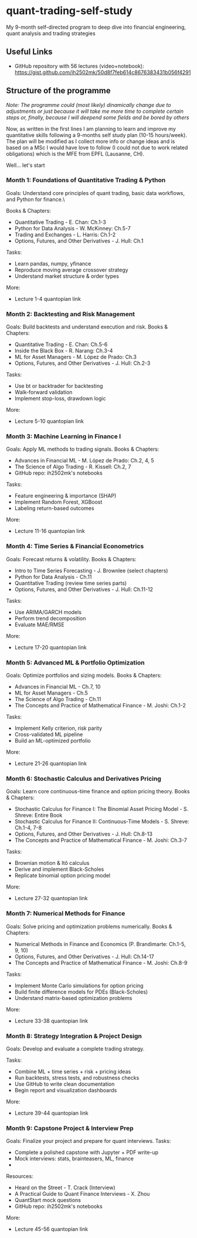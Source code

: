 # quant-trading-self-study
My 9-month self-directed program to deep dive into financial engineering, quant analysis and trading strategies

## Useful Links
- GitHub repository with 56 lectures (video+notebook): https://gist.github.com/ih2502mk/50d8f7feb614c8676383431b056f4291

## Structure of the programme

_Note: The programme could (most likely) dinamically change due to adjustments or just because it will take me more time to complete certain steps or, finally, because I will deepend some fields and be bored by others_

Now, as written in the first lines I am planning to learn and improve my quantitative skills following a 9-months self study plan (10-15 hours/week). The plan will be modified as I collect more info or change ideas and is based on a MSc I would have love to follow (I could not due to work related obligations) which is the MFE from EPFL (Lausanne, CH).

Well... let's start

### Month 1: Foundations of Quantitative Trading & Python
Goals: Understand core principles of quant trading, basic data workflows, and Python for finance.\

Books & Chapters:
- Quantitative Trading - E. Chan: Ch.1-3
- Python for Data Analysis - W. McKinney: Ch.5-7
- Trading and Exchanges - L. Harris: Ch.1-2
- Options, Futures, and Other Derivatives - J. Hull: Ch.1

Tasks:
- Learn pandas, numpy, yfinance
- Reproduce moving average crossover strategy
- Understand market structure & order types

More:
- Lecture 1-4 quantopian link

### Month 2: Backtesting and Risk Management
Goals: Build backtests and understand execution and risk.
Books & Chapters:
- Quantitative Trading - E. Chan: Ch.5-6
- Inside the Black Box - R. Narang: Ch.3-4
- ML for Asset Managers - M. López de Prado: Ch.3
- Options, Futures, and Other Derivatives - J. Hull: Ch.2-3
  
Tasks:
- Use bt or backtrader for backtesting
- Walk-forward validation
- Implement stop-loss, drawdown logic


More:
- Lecture 5-10 quantopian link

### Month 3: Machine Learning in Finance I
Goals: Apply ML methods to trading signals.
Books & Chapters:
- Advances in Financial ML - M. López de Prado: Ch.2, 4, 5
- The Science of Algo Trading - R. Kissell: Ch.2, 7
- GitHub repo: ih2502mk's notebooks

Tasks:
- Feature engineering & importance (SHAP)
- Implement Random Forest, XGBoost
- Labeling return-based outcomes

More:
- Lecture 11-16 quantopian link

### Month 4: Time Series & Financial Econometrics
Goals: Forecast returns & volatility.
Books & Chapters:
- Intro to Time Series Forecasting - J. Brownlee (select chapters)
- Python for Data Analysis - Ch.11
- Quantitative Trading (review time series parts)
- Options, Futures, and Other Derivatives - J. Hull: Ch.11-12

Tasks:
- Use ARIMA/GARCH models
- Perform trend decomposition
- Evaluate MAE/RMSE

More:
- Lecture 17-20 quantopian link

### Month 5: Advanced ML & Portfolio Optimization
Goals: Optimize portfolios and sizing models.
Books & Chapters:
- Advances in Financial ML - Ch.7, 10
- ML for Asset Managers - Ch.5
- The Science of Algo Trading - Ch.11
- The Concepts and Practice of Mathematical Finance - M. Joshi: Ch.1-2

Tasks:
- Implement Kelly criterion, risk parity
- Cross-validated ML pipeline
- Build an ML-optimized portfolio

More:
- Lecture 21-26 quantopian link

### Month 6: Stochastic Calculus and Derivatives Pricing
Goals: Learn core continuous-time finance and option pricing theory.
Books & Chapters:
- Stochastic Calculus for Finance I: The Binomial Asset Pricing Model - S. Shreve: Entire Book
- Stochastic Calculus for Finance II: Continuous-Time Models - S. Shreve: Ch.1-4, 7-8
- Options, Futures, and Other Derivatives - J. Hull: Ch.8-13
- The Concepts and Practice of Mathematical Finance - M. Joshi: Ch.3-7

Tasks:
- Brownian motion & Itô calculus
- Derive and implement Black-Scholes
- Replicate binomial option pricing model

More:
- Lecture 27-32 quantopian link

### Month 7: Numerical Methods for Finance
Goals: Solve pricing and optimization problems numerically.
Books & Chapters:
- Numerical Methods in Finance and Economics (P. Brandimarte: Ch.1-5, 9, 10)
- Options, Futures, and Other Derivatives - J. Hull: Ch.14-17
- The Concepts and Practice of Mathematical Finance - M. Joshi: Ch.8-9

Tasks:
- Implement Monte Carlo simulations for option pricing
- Build finite difference models for PDEs (Black-Scholes)
- Understand matrix-based optimization problems

More:
- Lecture 33-38 quantopian link

### Month 8: Strategy Integration & Project Design
Goals: Develop and evaluate a complete trading strategy.

Tasks:
- Combine ML + time series + risk + pricing ideas
- Run backtests, stress tests, and robustness checks
- Use GitHub to write clean documentation
- Begin report and visualization dashboards

More:
- Lecture 39-44 quantopian link

### Month 9: Capstone Project & Interview Prep
Goals: Finalize your project and prepare for quant interviews.
Tasks:
- Complete a polished capstone with Jupyter + PDF write-up
- Mock interviews: stats, brainteasers, ML, finance
- 
Resources:
- Heard on the Street - T. Crack (Interview)
- A Practical Guide to Quant Finance Interviews - X. Zhou
- QuantStart mock questions
- GitHub repo: ih2502mk's notebooks

More:
- Lecture 45-56 quantopian link
